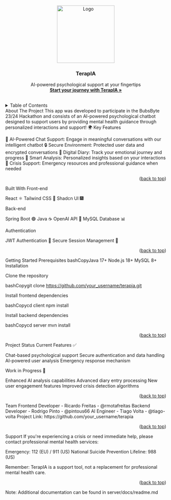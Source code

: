 <a name="readme-top" id="readme-top"></a>
<!-- PROJECT LOGO -->
<br />
<div align="center">
  <a href="#">
    <img src="./main/mobile/assets/TherapIA.png" alt="Logo" width="180" height="180">
  </a>
  <h3 align="center">TerapIA</h3>
  <p align="center">
    AI-powered psychological support at your fingertips
    <br />
    <a href="#"><strong>Start your journey with TerapIA »</strong></a>
    <br />
    <br />
  </p>
</div>
<!-- TABLE OF CONTENTS -->
<details>
  <summary>Table of Contents</summary>
  <ol>
    <li>
      <a href="#about-the-project">About The Project</a>
      <ul>
        <li><a href="#key-features">Key Features</a></li>
      </ul>
    </li>
    <li>
        <a href="#built-with">Built with</a>
        <ul>
            <li><a href="#front-end">Front end</a></li>
            <li><a href="#back-end">Back end</a></li>
            <li><a href="#authentication">Authentication</a></li>
        </ul>
    </li>
    <li><a href="#getting-started">Getting Started</a></li>
    <li><a href="#project-status">Project Status</a></li>
    <li><a href="#team">Team</a></li>
    <li><a href="#support">Support</a></li>
  </ol>
</details>
<!-- ABOUT THE PROJECT -->
About The Project
This app was developed to participate in the BubsByte 23/24 Hackathon and consists of an AI-powered psychological chatbot designed to support users by providing mental health guidance through personalized interactions and support! 🌍
Key Features

💭 AI-Powered Chat Support: Engage in meaningful conversations with our intelligent chatbot
🔒 Secure Environment: Protected user data and encrypted conversations
📝 Digital Diary: Track your emotional journey and progress
🤖 Smart Analysis: Personalized insights based on your interactions
🚨 Crisis Support: Emergency resources and professional guidance when needed

<p align="right">(<a href="#readme-top">back to top</a>)</p>
Built With
Front-end

React ⚛️
Tailwind CSS 🎨
Shadcn UI 🎆

Back-end

Spring Boot 🟢
Java ☕
OpenAI API 🧠
MySQL Database 📊

Authentication

JWT Authentication 🔐
Secure Session Management 🔑

<p align="right">(<a href="#readme-top">back to top</a>)</p>
Getting Started
Prerequisites
bashCopyJava 17+
Node.js 18+
MySQL 8+
Installation

Clone the repository

bashCopygit clone https://github.com/your_username/terapia.git

Install frontend dependencies

bashCopycd client
npm install

Install backend dependencies

bashCopycd server
mvn install
<p align="right">(<a href="#readme-top">back to top</a>)</p>
Project Status
Current Features ✅

Chat-based psychological support
Secure authentication and data handling
AI-powered user analysis
Emergency response mechanism

Work in Progress 🚧

Enhanced AI analysis capabilities
Advanced diary entry processing
New user engagement features
Improved crisis detection algorithms

<p align="right">(<a href="#readme-top">back to top</a>)</p>
Team
Frontend Developer - Ricardo Freitas - @rmotafreitas
Backend Developer - Rodrigo Pinto - @pintous66
AI Engineer - Tiago Volta - @tiago-volta
Project Link: https://github.com/your_username/terapia
<p align="right">(<a href="#readme-top">back to top</a>)</p>
Support
If you're experiencing a crisis or need immediate help, please contact professional mental health services:

Emergency: 112 (EU) / 911 (US)
National Suicide Prevention Lifeline: 988 (US)

Remember: TerapIA is a support tool, not a replacement for professional mental health care.
<p align="right">(<a href="#readme-top">back to top</a>)</p>

Note: Additional documentation can be found in server/docs/readme.md
